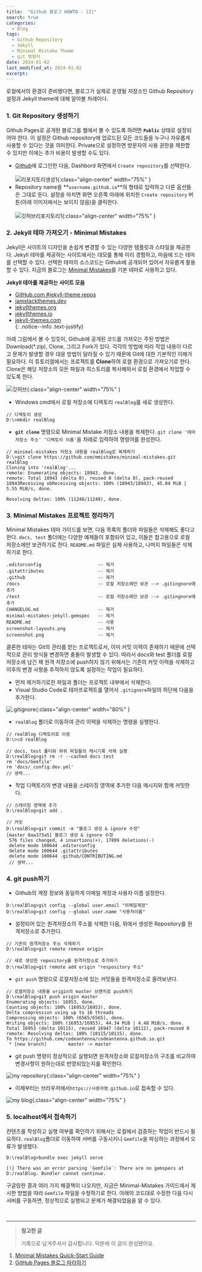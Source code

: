 ```yaml
---
title:  "Github 블로그 HOWTO - [2]"
search: true
categories: 
  - Blog
tags:
  - Github Repository
  - Jekyll
  - Minimal Mistake Theme
  - git 명령어
date: 2024-01-02
last_modified_at: 2024-01-02
excerpt: 
---
```

로컬에서의 환경이 준비됐다면, 블로그가 실제로 운영될 저장소인 Github Repository 설정과 Jekyll theme에 대해 알아볼 차례이다.

### 1. Git Repository 생성하기
Github Pages로 공개된 블로그를 웹에서 볼 수 있도록 하려면 **`Public`** 상태로 설정되어야 한다. 이 설정은 Github repository에 업로드된 모든 코드들을 누구나 자유롭게 사용할 수 있다는 것을 의미한다. Private으로 설정하면 방문자의 사용 권한을 제한할 수 있지만 이에는 추가 비용이 발생할 수도 있다.
- [Github](https://github.com)에 로그인한 다음, Dashbord 화면에서 `Create repository`를 선택한다. <br/><br/>
![리포지토리생성1](/assets/images/setup/create_repo1.jpg){:class="align-center"  width="75%" } <br/>
- Repository name을 **`username.github.io`**의 형태로 입력하고 다른 옵션들은 그대로 둔다. 
설정을 마치면 화면 오른쪽 아래에 위치한 `Create repository` 버튼(아래 이미지에서는 보이지 않음)을 클릭한다.<br/><br/>
![깃허브리포지토리1](/assets/images/setup/create_repo2.jpg){:class="align-center" width="75%" } <br/>

### 2. Jekyll 테마 가져오기 - Minimal Mistakes
Jekyll은 사이트의 디자인을 손쉽게 변경할 수 있는 다양한 템플릿과 스타일을 제공한다. Jekyll 테마를 제공하는 사이트에서는 데모를 통해 미리 경험하고, 마음에 드는 테마를 선택할 수 있다. 선택한 테마의 소스코드는 Github에 공개되어 있어서 자유롭게 활용할 수 있다. 지금의 블로그는 [Minimal Mistakes](https://github.com/mmistakes/minimal-mistakes)를 기본 테마로 사용하고 있다.
>
**Jekyll 테마를 제공하는 사이트 모음** 
  - [GitHub.com #jekyll-theme repos](https://github.com/topics/jekyll-theme)  
  - [jamstackthemes.dev](https://jamstackthemes.dev/ssg/jekyll/)  
  - [jekyllthemes.org](http://jekyllthemes.org/)  
  - [jekyllthemes.io](https://jekyllthemes.io/)  
  - [jekyll-themes.com](https://jekyll-themes.com/)  
{: .notice--info .text-justify}
 
 아래 그림에서 볼 수 있듯이, Github에 공개된 코드를 가져오는 주된 방법은 Download(*.zip), Clone, 그리고 Fork가 있다. 각각의 방법에 따라 작업 내용이 다르고 문제가 발생할 경우 대응 방법이  달라질 수 있기 때문에 Git에 대한 기본적인 이해가 필요하다. 이 튜토리얼에서는 프로젝트를 **Clone**하여 로컬 환경으로 가져오기로 한다. Clone은 해당 저장소의 모든 파일과 히스토리를 복사해와서 로컬 환경에서 작업할 수 있도록 한다.
  <br/>

![깃허브](/assets/images/setup/mm_gitrepo.png){:class="align-center" width="75%" } 

- Windows cmd에서 로컬 저장소에 디렉토리 `realBlog`를 새로 생성한다.

``` shell
// 디렉토리 생성
D:\>mkdir realBlog
```
- **`git clone`** 명령으로 Minimal Mistake 저장소 내용을 복제한다. `git clone '테마저장소 주소' '디렉토리 이름'`을 차례로 입력하여 명령어를 완성한다. <br/>

``` shell
// minimal-mistakes 저장소 내용을 realBlog로 복제하기
D:\>git clone https://github.com/mmistakes/minimal-mistakes.git realBlog
Cloning into 'realBlog'...
remote: Enumerating objects: 18943, done.
remote: Total 18943 (delta 0), reused 0 (delta 0), pack-reused 18943Receiving obReceiving objects: 100% (18943/18943), 45.04 MiB | 5.55 MiB/s, done.

Resolving deltas: 100% (11248/11248), done.
```

### 3.  Minimal Mistakes 프로젝트 정리하기 
Minimal Mistakes 테마 가이드를 보면, 다음 목록의 폴더와 파일들은 삭제해도 좋다고 한다. `docs, test` 폴더에는 다양한 예제들이 포함되어 있고, 이들은 참고용으로 로컬 저장소에만 보관하기로 한다. `README.md` 파일은 실제 사용하고, 나머지 파일들은 삭제하기로 한다.  <br/>

```
.editorconfig                     -- 제거
.gitattributes                    -- 제거
.github                           -- 제거
/docs                             -- 로컬 저장소에만 보관 --> .gitingnore에 추가
/test                             -- 로컬 저장소에만 보관 --> .gitingnore에 추가
CHANGELOG.md                      -- 제거
minimal-mistakes-jekyll.gemspec   -- 제거
README.md                         -- 사용
screenshot-layouts.png            -- 제거
screenshot.png                    -- 제거
```
<!-- <br/> -->

클론한 테마는 Git의 관리를 받는 프로젝트로서, 이미 커밋 이력이 존재하기 때문에 선택적으로 관리 방식을 변경하면 충돌이 발생할 수 있다. 따라서 docs와 test 폴더를 로컬 저장소에 남긴 채 원격 저장소에 push하지 않기 위해서는 기존의 커밋 이력을 삭제하고 이후의 변경 사항을 추적하지 않도록 설정하는 작업이 필요하다.

- 먼저 제거하기로한 파일과 폴더는 프로젝트 내부에서 삭제한다.
- Visual Studio Code로 테마프로젝트를 열어서 `.gitignore`파일의 하단에 다음을 추가한다. <br/>

![.gitignore](/assets/images/setup/gitignore.jpg){:class="align-center" width="80%" } <br/>

- `realBlog` 폴더로 이동하여 관리 이력을 삭제하는 명령을 실행한다. 

```shell
// realBlog 디렉토리로 이동
D:\>cd realBlog

// docs, test 폴더와 하위 파일들의 캐시기록 삭제 실행
D:\realBlog>git rm -r --cached docs test
rm 'docs/Gemfile'
rm 'docs/_config.dev.yml'
// 생략...
```
- 작업 디렉토리의 변경 내용을 스테이징 영역에 추가한 다음 메시지와 함께 커밋한다.

```shell
// 스테이징 영역에 추가
D:\realBlog>git add .

// 커밋
D:\realBlog>git commit -m "블로그 생성 & ignore 수정"
[master 0aa373a5] 블로그 생성 & ignore 수정
 576 files changed, 4 insertions(+), 17899 deletions(-)
 delete mode 100644 .editorconfig
 delete mode 100644 .gitattributes
 delete mode 100644 .github/CONTRIBUTING.md
 // 생략...
```
### 4.  git push하기

- Github의 계정 정보와 동일하게 이메일 계정과 사용자 이름 설정한다.

``` shell
D:\realBlog>git config --global user.email "이메일계정"
D:\realBlog>git config --global user.name "사용자이름"
```

- 설정되어 있는 원격저장소의 주소를 삭제한 다음, 위에서 생성한 Repository를 원격저장소로 추가한다. 

```shell
// 기존의 원격저장소 주소 삭제하기
D:\realBlog>git remote remove origin

// 새로 생성한 repository를 원격저장소로 추가하기
D:\realBlog>git remote add origin "respository 주소"
```

- `git push` 명령으로 로컬저장소에 있는 커밋들을 원격저장소로 올려보낸다.

```shell
// 로컬저장소 내용을 origin의 master 브랜치로 push하기
D:\realBlog>git push origin master
Enumerating objects: 16953, done.
Counting objects: 100% (16953/16953), done.
Delta compression using up to 16 threads
Compressing objects: 100% (6565/6565), done.
Writing objects: 100% (16953/16953), 44.34 MiB | 4.48 MiB/s, done.
Total 16953 (delta 10115), reused 16947 (delta 10112), pack-reused 0
remote: Resolving deltas: 100% (10115/10115), done.
To https://github.com/codeantenna/codeantenna.github.io.git
 * [new branch]        master -> master
```

- git push 명령이 정상적으로 실행되면 원격저장소와 로컬저장소의 구조를 비교하여 변경사항이 원하는대로 반영되었는지를 확인한다. <br/>

![my repository](/assets/images/setup/gitrepoafterpush.png){:class="align-center" width="75%" } <br/>


- 이제부터는 브라우저에서`https://사용자명.github.io`로 접속할 수 있다. <br/>

![my blog](/assets/images/setup/blog_web.png){:class="align-center" width="75%" } 

### 5.  localhost에서 접속하기
컨텐츠를 작성하고 실행 여부를 확인하기 위해서는 로컬에서 검증하는 작업이 반드시 필요하다. `realBlog`폴더로 이동하여 서버를 구동시키니 `Gemfile`을 파싱하는 과정에서 오류가 발생했다.

```shell
D:\realBlog>bundle exec jekyll serve

[!] There was an error parsing `Gemfile`: There are no gemspecs at D:/realBlog. Bundler cannot continue.
```

구글링한 결과 여러 가지 해결책이 나오지만, 지금은 Minimal-Mistakes 가이드에서 제시한 방법을 따라 `Gemfile` 파일을 수정하기로 한다. 아래의 코드대로 수정한 다음 다시 서버를 구동하면, 정상적으로 실행되고 문제가 해결되었음을 알 수 있다.

<script src="https://gist.github.com/codeantenna/0b0ed19a8de8ddbedcfa96896ff99a07.js"></script> <br/>

------
>**참고한 글**  
> 
> 기록으로 남겨주셔서 감사합니다. 덕분에 이 글이 완성됐어요.  &nbsp; <i class="fa fa-gift" style="color: MediumVioletRed"></i> 
 1. [Minimal Mistakes Quick-Start Guide](https://mmistakes.github.io/minimal-mistakes/docs/quick-start-guide/)  
 2. [GitHub Pages 블로그 따라하기](https://devinlife.com/howto/)  

